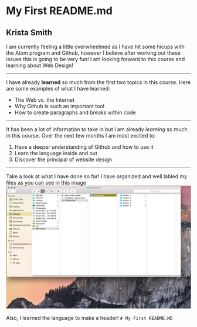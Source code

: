 # My First README.md
## Krista Smith

I am currently feeling a little overwheelmed as I have hit some hicups with the Atom program and Github, however I believe after working out these issues this is  going to be very fun!
I am looking forward to this course and learning about Web Design!

---
I have already **learned** so much from the first two topics in this course.
Here are some examples of what I have learned:
- The Web vs. the Internet
- Why Github is such an important tool
- How to create paragraphs and breaks within code

---
It has been a lot of information to take in but I am already *learning* so much in this course.
Over the next few months I am most excited to:
1. Have a deeper understanding of Github and how to use it
2. Learn the language inside and out
3. Discover the principal of website design

---
Take a look at what I have done so far!
I have organized and well labled my files as you can see in this image
![Screenshot of my Directory](./Images/ScreenShot-%201.png)

Also, I learned the language to make a header! `# My First README.MD`
